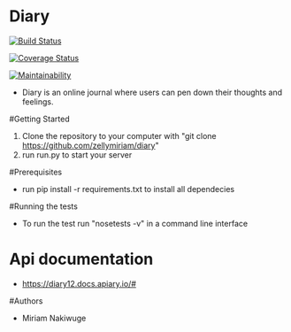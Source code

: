 # Diary

[![Build Status](https://travis-ci.com/zellymiriam/diary.svg?branch=test)](https://travis-ci.com/zellymiriam/diary)

[![Coverage Status](https://coveralls.io/repos/github/zellymiriam/diary/badge.svg?branch=test)](https://coveralls.io/github/zellymiriam/diary?branch=test)

[![Maintainability](https://api.codeclimate.com/v1/badges/465c8859d4b15efa58b8/maintainability)](https://codeclimate.com/github/zellymiriam/diary/maintainability)

- Diary is an online journal where users can pen down their thoughts and feelings.

#Getting Started

1. Clone the repository to your computer with 
"git clone  https://github.com/zellymiriam/diary"
2. run run.py to start your server

#Prerequisites

- run pip install -r requirements.txt to install all dependecies

#Running the tests

- To run the test run "nosetests -v" in a command line interface

# Api documentation
- https://diary12.docs.apiary.io/#

#Authors

- Miriam Nakiwuge



